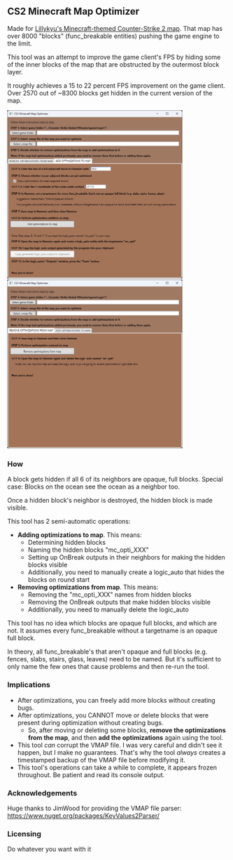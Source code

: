 ## CS2 Minecraft Map Optimizer

Made for [Lillykyu's Minecraft-themed Counter-Strike 2 map](https://steamcommunity.com/sharedfiles/filedetails/?id=3186779271). That map has over 8000 "blocks" (func_breakable entities) pushing the game engine to the limit.

This tool was an attempt to improve the game client's FPS by hiding some of the inner blocks of the map that are obstructed by the outermost block layer.

It roughly achieves a 15 to 22 percent FPS improvement on the game client. Over 2570 out of ~8300 blocks get hidden in the current version of the map.

<div class="row">
    <img src='docs/demo-img-add-operation.png' width='400'>
    <img src='docs/demo-img-remove-operation.png' width='400'>
</div>

### How

A block gets hidden if all 6 of its neighbors are opaque, full blocks. Special case: Blocks on the ocean see the ocean as a neighbor too.

Once a hidden block's neighbor is destroyed, the hidden block is made visible.

This tool has 2 semi-automatic operations:
- **Adding optimizations to map**. This means:
    - Determining hidden blocks
    - Naming the hidden blocks "mc_opti_XXX"
    - Setting up OnBreak outputs in their neighbors for making the hidden blocks visible
    - Additionally, you need to manually create a logic_auto that hides the blocks on round start
- **Removing optimizations from map**. This means:
    - Removing the "mc_opti_XXX" names from hidden blocks
    - Removing the OnBreak outputs that make hidden blocks visible
    - Additionally, you need to manually delete the logic_auto

This tool has no idea which blocks are opaque full blocks, and which are not. It assumes every func_breakable without a targetname is an opaque full block.

In theory, all func_breakable's that aren't opaque and full blocks (e.g. fences, slabs, stairs, glass, leaves) need to be named. But it's sufficient to only name the few ones that cause problems and then re-run the tool.

### Implications

- After optimizations, you can freely add more blocks without creating bugs.
- After optimizations, you CANNOT move or delete blocks that were present during optimization without creating bugs.
    - So, after moving or deleting some blocks, **remove the optimizations from the map**, and then **add the optimizations** again using the tool.
- This tool _can_ corrupt the VMAP file. I was very careful and didn't see it happen, but I make no guarantees. That's why the tool _always_ creates a timestamped backup of the VMAP file before modifying it.
- This tool's operations can take a while to complete, it appears frozen throughout. Be patient and read its console output.

### Acknowledgements

Huge thanks to JimWood for providing the VMAP file parser: https://www.nuget.org/packages/KeyValues2Parser/

### Licensing

Do whatever you want with it
